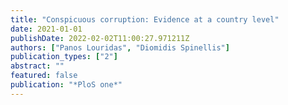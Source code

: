 ```yaml
---
title: "Conspicuous corruption: Evidence at a country level"
date: 2021-01-01
publishDate: 2022-02-02T11:00:27.971211Z
authors: ["Panos Louridas", "Diomidis Spinellis"]
publication_types: ["2"]
abstract: ""
featured: false
publication: "*PloS one*"
---
```


